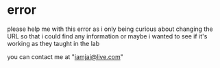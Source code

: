 # error

please help me with this error as i only being curious about changing the URL so that i could find any information or maybe i wanted to see if it's working as they
taught in the lab 

you can contact me at "iamjai@live.com"
